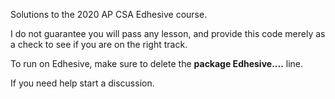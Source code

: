 Solutions to the 2020 AP CSA Edhesive course.

I do not guarantee you will pass any lesson, and provide this code merely as a check to see if you are on the right track.

To run on Edhesive, make sure to delete the **package Edhesive....** line.

If you need help start a discussion.